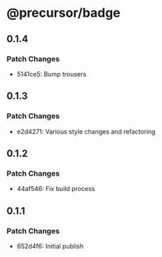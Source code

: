 # @precursor/badge

## 0.1.4

### Patch Changes

-   5141ce5: Bump trousers

## 0.1.3

### Patch Changes

-   e2d4271: Various style changes and refactoring

## 0.1.2

### Patch Changes

-   44af546: Fix build process

## 0.1.1

### Patch Changes

-   652d4f6: Initial publish

